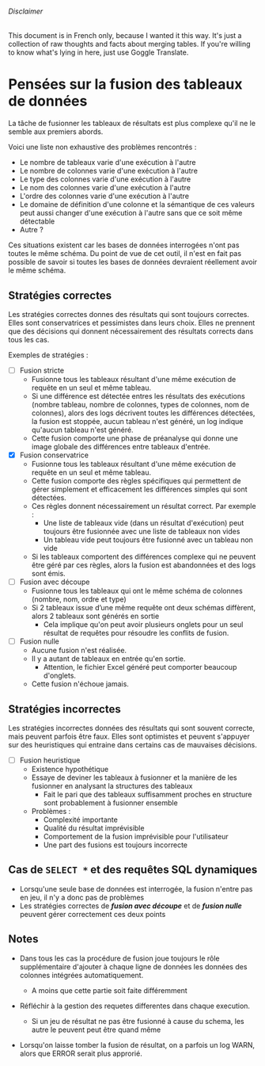 ﻿
###### Disclaimer

This document is in French only, because I wanted it this way.
It's just a collection of raw thoughts and facts about merging tables.
If you're willing to know what's lying in here, just use Goggle Translate.

# Pensées sur la fusion des tableaux de données

La tâche de fusionner les tableaux de résultats est plus complexe qu'il ne le semble aux premiers abords.

Voici une liste non exhaustive des problèmes rencontrés :
* Le nombre de tableaux varie d'une exécution à l'autre
* Le nombre de colonnes varie d'une exécution à l'autre
* Le type des colonnes varie d'une exécution à l'autre
* Le nom des colonnes varie d'une exécution à l'autre
* L'ordre des colonnes varie d'une exécution à l'autre
* Le domaine de définition d'une colonne et la sémantique de ces valeurs peut aussi changer d'une exécution à l'autre sans que ce soit même détectable
* Autre ?

Ces situations existent car les bases de données interrogées n'ont pas toutes le même schéma.
Du point de vue de cet outil, il n'est en fait pas possible de savoir si toutes les bases de données devraient réellement avoir le même schéma.

## Stratégies correctes

Les stratégies correctes donnes des résultats qui sont toujours correctes.
Elles sont conservatrices et pessimistes dans leurs choix.
Elles ne prennent que des décisions qui donnent nécessairement des résultats corrects dans tous les cas.

Exemples de stratégies :
* [ ] Fusion stricte
	* Fusionne tous les tableaux résultant d'une même exécution de requête en un seul et même tableau.
	* Si une différence est détectée entres les résultats des exécutions (nombre tableau, nombre de colonnes, types de colonnes, nom de colonnes), alors des logs décrivent toutes les différences détectées, la fusion est stoppée, aucun tableau n'est généré, un log indique qu'aucun tableau n'est généré.
	* Cette fusion comporte une phase de préanalyse qui donne une image globale des différences entre tableaux d'entrée.
* [x] Fusion conservatrice
	* Fusionne tous les tableaux résultant d'une même exécution de requête en un seul et même tableau.
	* Cette fusion comporte des règles spécifiques qui permettent de gérer simplement et efficacement les différences simples qui sont détectées.
	* Ces règles donnent nécessairement un résultat correct. Par exemple :
		* Une liste de tableaux vide (dans un résultat d'exécution) peut toujours être fusionnée avec une liste de tableaux non vides
		* Un tableau vide peut toujours être fusionné avec un tableau non vide
	* Si les tableaux comportent des différences complexe qui ne peuvent être géré par ces règles, alors la fusion est abandonnées et des logs sont émis.
* [ ] Fusion avec découpe
	* Fusionne tous les tableaux qui ont le même schéma de colonnes (nombre, nom, ordre et type)
	* Si 2 tableaux issue d’une même requête ont deux schémas diffèrent, alors 2 tableaux sont générés en sortie
		* Cela implique qu'on peut avoir plusieurs onglets pour un seul résultat de requêtes pour résoudre les conflits de fusion.
* [ ] Fusion nulle
	* Aucune fusion n'est réalisée.
	* Il y a autant de tableaux en entrée qu'en sortie.
		* Attention, le fichier Excel généré peut comporter beaucoup d'onglets.
	* Cette fusion n'échoue jamais.

## Stratégies incorrectes

Les stratégies incorrectes données des résultats qui sont souvent correcte, mais peuvent parfois être faux.
Elles sont optimistes et peuvent s'appuyer sur des heuristiques qui entraine dans certains cas de mauvaises décisions.

* [ ] Fusion heuristique
	* Existence hypothétique
	* Essaye de deviner les tableaux à fusionner et la manière de les fusionner en analysant la structures des tableaux
		* Fait le pari que des tableaux suffisamment proches en structure sont probablement à fusionner ensemble
	* Problèmes :
		* Complexité importante
		* Qualité du résultat imprévisible
		* Comportement de la fusion imprévisible pour l'utilisateur
		* Une part des fusions est toujours incorrecte

## Cas de `SELECT *` et des requêtes SQL dynamiques

* Lorsqu'une seule base de données est interrogée, la fusion n'entre pas en jeu, il n'y a donc pas de problèmes
* Les stratégies correctes de _**fusion avec découpe**_ et de _**fusion nulle**_ peuvent gérer correctement ces deux points

## Notes

* Dans tous les cas la procédure de fusion joue toujours le rôle supplémentaire d'ajouter à chaque ligne de données les données des colonnes intégrées automatiquement.
	* A moins que cette partie soit faite différemment

* Réfléchir à la gestion des requetes differentes dans chaque execution.
	* Si un jeu de résultat ne pas être fusionné à cause du schema, les autre le peuvent peut être quand même

* Lorsqu'on laisse tomber la fusion de résultat, on a parfois un log WARN, alors que ERROR serait plus approrié.
